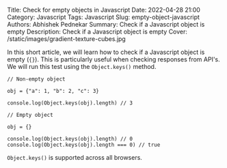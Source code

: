 Title: Check for empty objects in Javascript
Date: 2022-04-28 21:00
Category: Javascript
Tags: Javascript
Slug: empty-object-javascript
Authors: Abhishek Pednekar
Summary: Check if a Javascript object is empty
Description: Check if a Javascript object is empty
Cover: /static/images/gradient-texture-cubes.jpg

In this short article, we will learn how to check if a Javascript object is empty (`{}`). This is particularly useful when checking responses from API's. We will run this test using the `Object.keys()` method.

```
// Non-empty object

obj = {"a": 1, "b": 2, "c": 3}

console.log(Object.keys(obj).length) // 3

```

```
// Empty object

obj = {}

console.log(Object.keys(obj).length) // 0
console.log(Object.keys(obj).length === 0) // true

```

`Object.keys()` is supported across all browsers.
